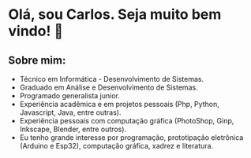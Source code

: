 # Olá, sou Carlos. Seja muito bem vindo! 👋

## Sobre mim:
* Técnico em Informática - Desenvolvimento de Sistemas.
* Graduado em Análise e Desenvolvimento de Sistemas.
* Programado generalista junior.
* Experiência acadêmica e em projetos pessoais (Php, Python, Javascript, Java, entre outras).
* Experiência pessoais com computação gráfica (PhotoShop, Ginp, Inkscape, Blender, entre outros).
* Eu tenho grande interesse por programação, prototipação eletrônica (Arduino e Esp32), computação gráfica, xadrez e literatura.


